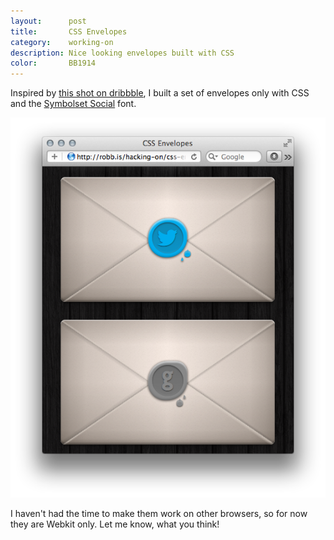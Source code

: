 ```yaml
---
layout:      post
title:       CSS Envelopes
category:    working-on
description: Nice looking envelopes built with CSS
color:       BB1914
---
```


Inspired by [this shot on dribbble][dribbble], I built a set of envelopes only
with CSS and the [Symbolset Social][ss-social] font.

<a href="/hacking-on/css-envelopes">
  <img src="/img/css-envelopes.png">
</a>

I haven't had the time to make them work on other browsers, so for now they are
Webkit only. Let me know, what you think!

[dribbble]:  http://dribbble.com/shots/473676--2-Dribbble-Invites-Available
[ss-social]: http://symbolset.com/#social
